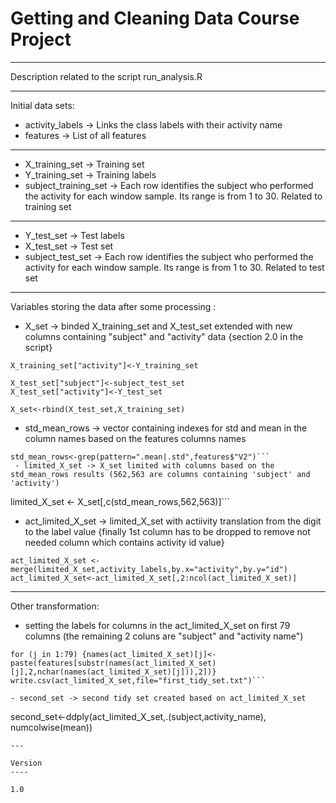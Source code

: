Getting and Cleaning Data Course Project
=========
---
Description related to the script run_analysis.R

---

Initial data sets:

  - activity_labels -> Links the class labels with their activity name
  - features -> List of all features
  - --
  - X_training_set -> Training set
  - Y_training_set -> Training labels
  - subject_training_set -> Each row identifies the subject who performed the activity for each window sample. Its range is from 1 to 30. Related to training set
  - --
  - Y_test_set -> Test labels
  - X_test_set -> Test set
  - subject_test_set -> Each row identifies the subject who performed the activity for each window sample. Its range is from 1 to 30. Related to test set
  - --


Variables storing the data after some processing :

 - X_set -> binded X_training_set and X_test_set extended with new columns containing "subject" and "activity" data {section 2.0 in the script}
 
```X_training_set["subject"]<-subject_training_set
X_training_set["activity"]<-Y_training_set

X_test_set["subject"]<-subject_test_set
X_test_set["activity"]<-Y_test_set

X_set<-rbind(X_test_set,X_training_set)
 ```
 - std_mean_rows -> vector containing indexes for std and mean in the column names based on the features columns names
```
std_mean_rows<-grep(pattern=".mean|.std",features$"V2")```
 - limited_X_set -> X_set limited with columns based on the std_mean_rows results (562,563 are columns containing 'subject' and 'activity')
 ```
limited_X_set <- X_set[,c(std_mean_rows,562,563)]```

 - act_limited_X_set -> limited_X_set with actiivity translation from the digit to the label value {finally 1st column has to be dropped to remove not needed column which contains activity id value}
 ```
act_limited_X_set <-merge(limited_X_set,activity_labels,by.x="activity",by.y="id")
act_limited_X_set<-act_limited_X_set[,2:ncol(act_limited_X_set)]
```

---

Other transformation:

- setting the labels for columns in the act_limited_X_set on first 79 columns (the remaining 2 coluns are "subject" and "activity name")

```
for (j in 1:79) {names(act_limited_X_set)[j]<-paste(features[substr(names(act_limited_X_set)[j],2,nchar(names(act_limited_X_set)[j])),2])}
write.csv(act_limited_X_set,file="first_tidy_set.txt")```

- second_set -> second tidy set created based on act_limited_X_set
```
second_set<-ddply(act_limited_X_set,.(subject,activity_name), numcolwise(mean))
```
---

Version
----

1.0


